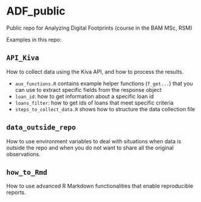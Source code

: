 # ADF_public

Public repo for Analyzing Digital Footprints (course in the BAM MSc, RSM)

Examples in this repo:

## `API_Kiva`

How to collect data using the Kiva API, and how to process the results.

- `aux_functions.R` contains example helper functions (`f_get...`) that you can use to extract specific fields from the response object
- `loan_id`: how to get information about a specific loan id
- `loans_filter`: how to get ids of loans that meet specific criteria
- `steps_to_collect_data.R` shows how to structure the data collection file

## `data_outside_repo`

How to use environment variables to deal with situations when data is outside the repo and when you do not want to share all the original observations.

## `how_to_Rmd`

How to use advanced R Markdown functionalities that enable reproducible reports.
